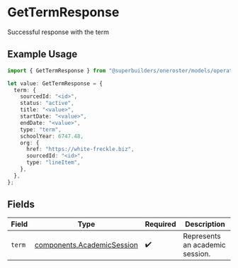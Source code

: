 # GetTermResponse

Successful response with the term

## Example Usage

```typescript
import { GetTermResponse } from "@superbuilders/oneroster/models/operations";

let value: GetTermResponse = {
  term: {
    sourcedId: "<id>",
    status: "active",
    title: "<value>",
    startDate: "<value>",
    endDate: "<value>",
    type: "term",
    schoolYear: 6747.48,
    org: {
      href: "https://white-freckle.biz",
      sourcedId: "<id>",
      type: "lineItem",
    },
  },
};
```

## Fields

| Field                                                                    | Type                                                                     | Required                                                                 | Description                                                              |
| ------------------------------------------------------------------------ | ------------------------------------------------------------------------ | ------------------------------------------------------------------------ | ------------------------------------------------------------------------ |
| `term`                                                                   | [components.AcademicSession](../../models/components/academicsession.md) | :heavy_check_mark:                                                       | Represents an academic session.                                          |